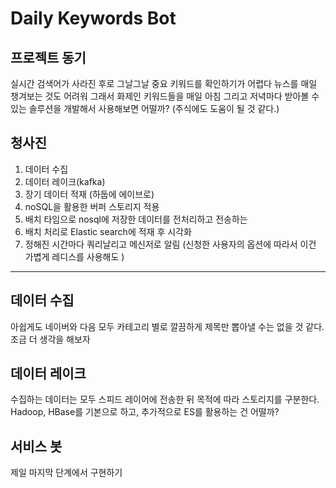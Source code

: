 # Daily Keywords Bot
## 프로젝트 동기
실시간 검색어가 사라진 후로 그날그날 중요 키워드를 확인하기가 어렵다
뉴스를 매일 챙겨보는 것도 어려워
그래서 화제인 키워드들을 매일 아침 그리고 저녁마다 받아볼 수 있는 솔루션을 개발해서 사용해보면 어떨까? (주식에도 도움이 될 것 같다.)

## 청사진
1. 데이터 수집
2. 데이터 레이크(kafka)
3. 장기 데이터 적재 (하둡에 에이브로)
4. noSQL을 활용한 버퍼 스토리지 적용
5. 배치 타임으로 nosql에 저장한 데이터를 전처리하고 전송하는 
6. 배치 처리로 Elastic search에 적재 후 시각화
7. 정해진 시간마다 쿼리날리고 메신저로 알림 (신청한 사용자의 옵션에 따라서 이건 가볍게 레디스를 사용해도 )

---
## 데이터 수집
아쉽게도 네이버와 다음 모두 카테고리 별로 깔끔하게 제목만 뽑아낼 수는 없을 것 같다. 조금 더 생각을 해보자

## 데이터 레이크
수집하는 데이터는 모두 스피드 레이어에 전송한 뒤 목적에 따라 스토리지를 구분한다. Hadoop, HBase를 기본으로 하고, 추가적으로 ES를 활용하는 건 어떨까?

## 서비스 봇
제일 마지막 단계에서 구현하기
